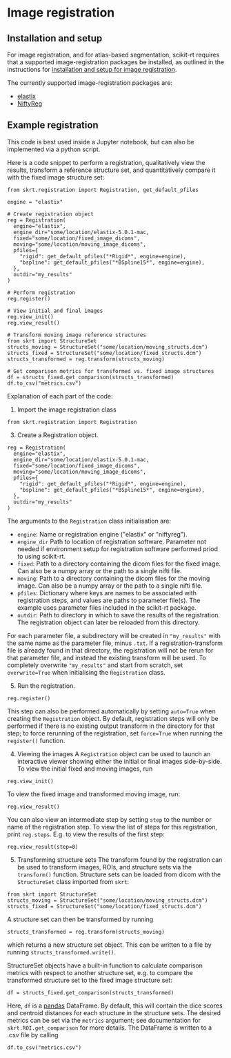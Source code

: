 # Image registration

## Installation and setup

For image registration, and for atlas-based segmentation, scikit-rt requires
that a supported image-registration packages be installed, as outlined
in the instructions for [installation and setup for image registration](docs/installation#installation-and-setup-for-image-registration/).

The currently supported image-registration packages are:

- [elastix](https://elastix.lumc.nl/)
- [NiftyReg](http://cmictig.cs.ucl.ac.uk/wiki/index.php/NiftyReg)

## Example registration

This code is best used inside a Jupyter notebook, but can also be implemented via a python script.

Here is a code snippet to perform a registration, qualitatively view the results, transform a reference structure set, and quantitatively compare it with the fixed image structure set:
```
from skrt.registration import Registration, get_default_pfiles

engine = "elastix"

# Create registration object
reg = Registration(
  engine="elastix",
  engine_dir="some/location/elastix-5.0.1-mac,
  fixed="some/location/fixed_image_dicoms",
  moving="some/location/moving_image_dicoms",
  pfiles={
    "rigid": get_default_pfiles("*Rigid*", engine=engine),
    "bspline": get_default_pfiles("*BSpline15*", engine=engine), 
  },
  outdir="my_results"
)

# Perform registration
reg.register()

# View initial and final images
reg.view_init()
reg.view_result()

# Transform moving image reference structures
from skrt import StructureSet
structs_moving = StructureSet("some/location/moving_structs.dcm")
structs_fixed = StructureSet("some/location/fixed_structs.dcm")
structs_transformed = reg.transform(structs_moving)

# Get comparison metrics for transformed vs. fixed image structures
df = structs_fixed.get_comparison(structs_transformed)
df.to_csv("metrics.csv")

```

Explanation of each part of the code:

1. Import the image registration class
```
from skrt.registration import Registration
```

3. Create a Registration object.
```
reg = Registration(
  engine="elastix",
  engine_dir="some/location/elastix-5.0.1-mac,
  fixed="some/location/fixed_image_dicoms",
  moving="some/location/moving_image_dicoms",
  pfiles={
    "rigid": get_default_pfiles("*Rigid*", engine=engine),
    "bspline": get_default_pfiles("*BSpline15*", engine=engine), 
  },
  outdir="my_results"
)
```
The arguments to the `Registration` class initialisation are:
- `engine`: Name or registration engine ("elastix" or "niftyreg").
- `engine_dir` Path to location of registration software.  Parameter
  not needed if environment setup for registration software performed
  priod to using scikit-rt.
- `fixed`: Path to a directory containing the dicom files for the fixed image. Can also be a numpy array or the path to a single nifti file.
- `moving`: Path to a directory containing the dicom files for the moving image. Can also be a numpy array or the path to a single nifti file.
- `pfiles`: Dictionary where keys are names to be associated with registration
  steps, and values are paths to parameter file(s).  The example uses
  parameter files included in the scikit-rt package.
- `outdir`: Path to directory in which to save the results of the registration. The registration object can later be reloaded from this directory.

For each parameter file, a subdirectory will be created in `"my_results"` with the same name as the parameter file, minus `.txt`. If a registration-transform file is already found in that directory, the registration will not be rerun for that parameter file, and instead the existing transform will be used.  To completely overwrite `"my_results"` and start from scratch, set `overwrite=True` when initialising the `Registration` class.

5. Run the registration.
```
reg.register()
```
This step can also be performed automatically by setting `auto=True` when creating the `Registration` object. By default, registration steps will only be performed if there is no existing output transform in the directory for that step; to force rerunning of the registration, set `force=True` when running the `register()` function.

4. Viewing the images
A `Registration` object can be used to launch an interactive viewer showing either the initial or final images side-by-side. To view the initial fixed and moving images, run
```
reg.view_init()
```
To view the fixed image and transformed moving image, run:
```
reg.view_result()
```
You can also view an intermediate step by setting `step` to the number or name of the registration step. To view the list of steps for this registration, print
`reg.steps`. E.g. to view the results of the first step:
```
reg.view_result(step=0)
```

5. Transforming structure sets
The transform found by the registration can be used to transform images, ROIs, and structure sets via the `transform()` function. Structure sets can be loaded from dicom with the `StructureSet` class imported from `skrt`:
```
from skrt import StructureSet
structs_moving = StructureSet("some/location/moving_structs.dcm")
structs_fixed = StructureSet("some/location/fixed_structs.dcm")
```
A structure set can then be transformed by running
```
structs_transformed = reg.transform(structs_moving)
```
which returns a new structure set object. This can be written to a file by running `structs_transformed.write()`.

StructureSet objects have a built-in function to calculate comparison metrics with respect to another structure set, e.g. to compare the transformed structure set to the fixed image structure set:
```
df = structs_fixed.get_comparison(structs_transformed)
```
Here, `df` is a [pandas](https://pandas.pydata.org/) DataFrame. By default, this will contain the dice scores and centroid distances for each structure in the structure sets. The desired metrics can be set via the `metrics` argument; see documentation for `skrt.ROI.get_comparison` for more details. The DataFrame is written to a .csv file by calling
```
df.to_csv("metrics.csv")
```
